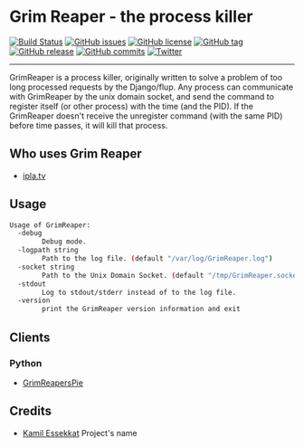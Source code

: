 # Grim Reaper - the process killer

[![Build Status](https://travis-ci.org/matee911/GrimReaper.svg)](https://travis-ci.org/matee911/GrimReaper)
[![GitHub issues](https://img.shields.io/github/issues/matee911/GrimReaper.svg)](https://github.com/matee911/GrimReaper/issues)
[![GitHub license](https://img.shields.io/github/license/matee911/GrimReaper.svg)](https://github.com/matee911/GrimReaper/blob/master/LICENSE)
[![GitHub tag](https://img.shields.io/github/tag/matee911/GrimReaper.svg)]()
[![GitHub release](https://img.shields.io/github/release/matee911/GrimReaper.svg)]()
[![GitHub commits](https://img.shields.io/github/commits-since/matee911/GrimReaper/0.1.0a1.svg)]()
[![Twitter](https://img.shields.io/twitter/url/https/github.com/matee911/GrimReaper.svg?style=social)](https://twitter.com/intent/tweet?text=Wow:&url=%5Bobject%20Object%5D)


------

GrimReaper is a process killer, originally written to solve a problem of too long processed requests by the Django/flup.
Any process can communicate with GrimReaper by the unix domain socket, and send the command to register itself (or other process) with the time (and the PID).
If the GrimReaper doesn't receive the unregister command (with the same PID) before time passes, it will kill that process.


## Who uses Grim Reaper

* [ipla.tv](http://ipla.tv/)

## Usage

```bash
Usage of GrimReaper:
  -debug
    	Debug mode.
  -logpath string
    	Path to the log file. (default "/var/log/GrimReaper.log")
  -socket string
    	Path to the Unix Domain Socket. (default "/tmp/GrimReaper.socket")
  -stdout
    	Log to stdout/stderr instead of to the log file.
  -version
    	print the GrimReaper version information and exit
```

## Clients

### Python

* [GrimReapersPie](http://github.com/matee911/GrimReapersPie)

## Credits

* [Kamil Essekkat](https://github.com/ekamil) Project's name
